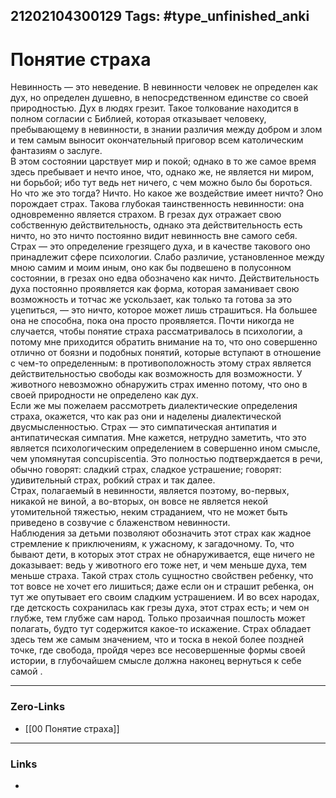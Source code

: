 21202104300129
Tags: #type_unfinished_anki
---
# Понятие страха

Невинность — это неведение. В невинности человек не определен как дух, но определен душевно, в непосредственном единстве со своей природностью. Дух в людях грезит. Такое толкование находится в полном согласии с Библией, которая отказывает человеку, пребывающему в невинности, в знании различия между добром и злом и тем самым выносит окончательный приговор всем католическим фантазиям о заслуге.<br>В этом состоянии царствует мир и покой; однако в то же самое время здесь пребывает и нечто иное, что, однако же, не является ни миром, ни борьбой; ибо тут ведь нет ничего, с чем можно было бы бороться. Но что же это тогда? Ничто. Но какое же воздействие имеет ничто? Оно порождает страх. Такова глубокая таинственность невинности: она одновременно является страхом. В грезах дух отражает свою собственную действительность, однако эта действительность есть ничто, но это ничто постоянно видит невинность вне самого себя.<br>Страх — это определение грезящего духа, и в качестве такового оно принадлежит сфере психологии. Слабо различие, установленное между мною самим и моим иным, оно как бы подвешено в полусонном состоянии, в грезах оно едва обозначено как ничто. Действительность духа постоянно проявляется как форма, которая заманивает свою возможность и тотчас же ускользает, как только та готова за это уцепиться, — это ничто, которое может лишь страшиться. На большее она не способна, пока она просто проявляется. Почти никогда не случается, чтобы понятие страха рассматривалось в психологии, а потому мне приходится обратить внимание на то, что оно совершенно отлично от боязни и подобных понятий, которые вступают в отношение с чем-то определенным: в противоположность этому страх является действительностью свободы как возможность для возможности. У животного невозможно обнаружить страх именно потому, что оно в своей природности не определено как дух.<br>Если же мы пожелаем рассмотреть диалектические определения страха, окажется, что как раз они и наделены диалектической двусмысленностью. Страх — это симпатическая антипатия и антипатическая симпатия. Мне кажется, нетрудно заметить, что это является психологическим определением в совершенно ином смысле, чем упомянутая concupiscentia. Это полностью подтверждается в речи, обычно говорят: сладкий страх, сладкое устрашение; говорят: удивительный страх, робкий страх и так далее.<br>Страх, полагаемый в невинности, является поэтому, во-первых, никакой не виной, а во-вторых, он вовсе не является некой утомительной тяжестью, неким страданием, что не может быть приведено в созвучие с блаженством невинности.<br>Наблюдения за детьми позволяют обозначить этот страх как жадное стремление к приключениям, к ужасному, к загадочному. То, что бывают дети, в которых этот страх не обнаруживается, еще ничего не доказывает: ведь у животного его тоже нет, и чем меньше духа, тем меньше страха. Такой страх столь сущностно свойствен ребенку, что тот вовсе не хочет его лишиться; даже если он и страшит ребенка, он тут же опутывает его своим сладким устрашением. И во всех народах, где детскость сохранилась как грезы духа, этот страх есть; и чем он глубже, тем глубже сам народ. Только прозаичная пошлость может полагать, будто тут содержится какое-то искажение. Страх обладает здесь тем же самым значением, что и тоска в некой более поздней точке, где свобода, пройдя через все несовершенные формы своей истории, в глубочайшем смысле должна наконец вернуться к себе самой .

---
### Zero-Links
- [[00 Понятие страха]]
---
### Links
-